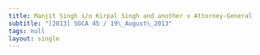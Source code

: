 ```yaml
---
title: Manjit Singh s/o Kirpal Singh and another v Attorney-General
subtitle: "[2013] SGCA 45 / 19\_August\_2013"
tags: null
layout: single
---
```


